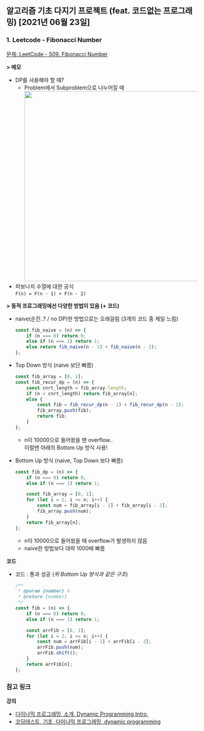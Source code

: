 ## 알고리즘 기초 다지기 프로젝트 (feat. 코드없는 프로그래밍) [2021년 06월 23일]

### **1.** Leetcode - Fibonacci Number

[문제: LeetCode - 509. Fibonacci Number](https://leetcode.com/problems/fibonacci-number/)

**> 메모**

-   DP를 사용해야 할 때?
    -   Problem에서 Subproblem으로 나누어질 때  
         <img src="https://user-images.githubusercontent.com/33610315/123012884-0ab94500-d3fe-11eb-967f-c878d8ce49db.png" width=500/>
-   피보나치 수열에 대한 공식  
    `F(n) = F(n - 1) + F(n - 2)`

**> 동적 프로그래밍에선 다양한 방법이 있음 (+ 코드)**

-   naive(순진..? / no DP)한 방법으로는 오래걸림 (3개의 코드 중 제일 느림)

    ```js
    const fib_naive = (n) => {
        if (n === 0) return 0;
        else if (n === 1) return 1;
        else return fib_naive(n - 1) + fib_naive(n - 2);
    };
    ```

-   Top Down 방식 (naive 보단 빠름)

    ```js
    const fib_array = [0, 1];
    const fib_recur_dp = (n) => {
        const cnrt_length = fib_array.length;
        if (n < cnrt_length) return fib_array[n];
        else {
            const fib = fib_recur_dp(n - 1) + fib_recur_dp(n - 2);
            fib_array.push(fib);
            return fib;
        }
    };
    ```

    -   n이 10000으로 들어왔을 땐 overflow..  
         이럴땐 아래의 Bottom Up 방식 사용!

-   Bottom Up 방식 (naive, Top Down 보다 빠름)

    ```js
    const fib_dp = (n) => {
        if (n === 0) return 0;
        else if (n === 1) return 1;

        const fib_array = [0, 1];
        for (let i = 2; i <= n; i++) {
            const num = fib_array[i - 1] + fib_array[i - 2];
            fib_array.push(num);
        }
        return fib_array[n];
    };
    ```

    -   n이 10000으로 들어왔을 때 overflow가 발생하지 않음
    -   naive한 방법보다 대략 1000배 빠름

**코드**

-   코드 : 통과 성공 (_위 Bottom Up 방식과 같은 구조_)

    ```js
    /**
     * @param {number} n
     * @return {number}
     */
    const fib = (n) => {
        if (n === 0) return 0;
        else if (n === 1) return 1;

        const arrFib = [0, 1];
        for (let i = 2; i <= n; i++) {
            const num = arrFib[i - 1] + arrFib[i - 2];
            arrFib.push(num);
            arrFib.shift();
        }
        return arrFib[n];
    };
    ```

### **참고 링크**

**강의**

-   [다이나믹 프로그래밍, 소개, Dynamic Programming Intro,](https://youtu.be/o-4c9xecPpM)
-   [코딩테스트, 기초, 다이나믹 프로그래밍, dynamic programming](https://youtu.be/eJC2oetXaNk)
